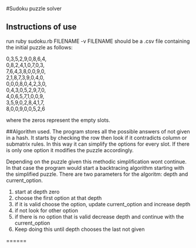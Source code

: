 #Sudoku puzzle solver
## Instructions of use
run ruby sudoku.rb FILENAME -v
FILENAME should be a .csv file containing the initial puzzle as follows:

0,3,5,2,9,0,8,6,4,<br/>
0,8,2,4,1,0,7,0,3,<br/>
7,6,4,3,8,0,0,9,0,<br/>
2,1,8,7,3,9,0,4,0,<br/>
0,0,0,8,0,4,2,3,0,<br/>
0,4,3,0,5,2,9,7,0,<br/>
4,0,6,5,7,1,0,0,9,<br/>
3,5,9,0,2,8,4,1,7,<br/>
8,0,0,9,0,0,5,2,6<br/>

where the zeros represent the empty slots.

##Algorithm used.
The program stores all the possible answers of not given in a hash.
It starts by checking the row then look if it contradicts column or submatrix rules.
In this way it can simplify the options for every slot. If there is only one option it modifies the puzzle accordingly.

Depending on the puzzle given this methodic simplification wont continue. In that case the program would start 
a backtracing algorithm starting with the simplified puzzle.
There are two parameters for the algoritm: depth and current_option.

1. start at depth zero
2. choose the first option at that depth
3. if it is valid choose the option, update current_option and increase depth
4. if not look for other option
5. if there is no option that is valid decrease depth and continue with the current_option
6. Keep doing this until depth chooses the last not given








======
